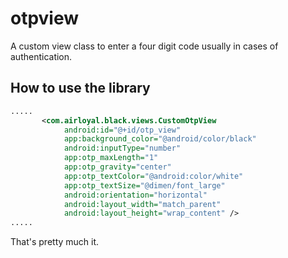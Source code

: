 # otpview

A custom view class to enter a four digit code usually in cases of authentication.


<h2>How to use the library</h2>

```xml
.....
       <com.airloyal.black.views.CustomOtpView
            android:id="@+id/otp_view"
            app:background_color="@android/color/black"
            android:inputType="number"
            app:otp_maxLength="1"
            app:otp_gravity="center"
            app:otp_textColor="@android:color/white"
            app:otp_textSize="@dimen/font_large"
            android:orientation="horizontal"
            android:layout_width="match_parent"
            android:layout_height="wrap_content" />
.....
```            

That's pretty much it.

